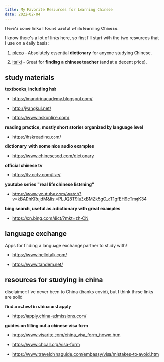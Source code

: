 ```yaml
---
title: My Favorite Resources for Learning Chinese
date: 2022-02-04
---
```


Here's some links I found useful while learning Chinese.

I know there's a lot of links here, so first I'll start with the two resources that I use on a daily basis:

1. [pleco](https://www.pleco.com/) - Absolutely essential **dictionary** for anyone studying Chinese.

2. [italki](https://www.italki.com/) - Great for **finding a chinese teacher** (and at a decent price).

## study materials

**textbooks, including hsk**

- https://mandrinacademy.blogspot.com/

- http://jyangkul.net/

- https://www.hskonline.com/

**reading practice, mostly short stories organized by language level**

- https://hskreading.com/


**dictionary, with some nice audio examples**

- https://www.chinesepod.com/dictionary

**official chinese tv**

- https://tv.cctv.com/live/

**youtube series "real life chinese listening"**

- https://www.youtube.com/watch?v=kBADhKRujdM&list=PLJQ8T9luZxBMZk5gO_cT1gfEH9cTmgK34
  
**bing search, useful as a dictionary with great examples**

- https://cn.bing.com/dict/?mkt=zh-CN

## language exchange

Apps for finding a language exchange partner to study with!

- https://www.hellotalk.com/

- https://www.tandem.net/

## resources for studying in china

disclaimer: I've never been to China (thanks covid), but I think these links are solid

**find a school in china and apply**

- https://apply.china-admissions.com/

**guides on filling out a chinese visa form**

- https://www.visarite.com/china_visa_form_howto.htm

- https://www.chcall.org/visa-form

- https://www.travelchinaguide.com/embassy/visa/mistakes-to-avoid.htm
